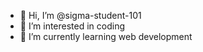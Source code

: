 - 👋 Hi, I’m @sigma-student-101
- 👀 I’m interested in coding
- 🌱 I’m currently learning web development

<!---
sigma-student-101/sigma-student-101 is a ✨ special ✨ repository because its `README.md` (this file) appears on your GitHub profile.
You can click the Preview link to take a look at your changes.
--->
